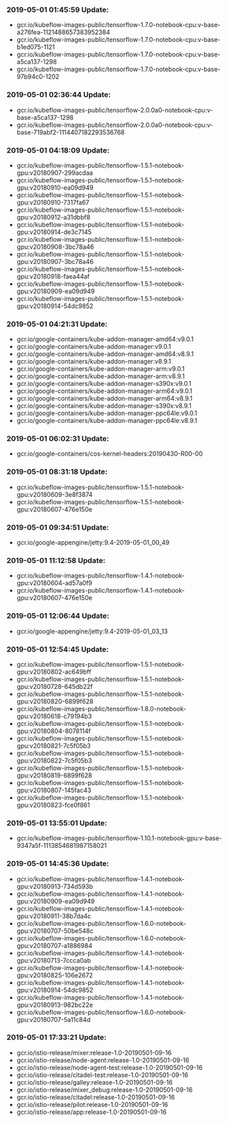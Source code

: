 ### 2019-05-01 01:45:59 Update:

- gcr.io/kubeflow-images-public/tensorflow-1.7.0-notebook-cpu:v-base-a276fea-1121488657383952384
- gcr.io/kubeflow-images-public/tensorflow-1.7.0-notebook-cpu:v-base-b1ed075-1121
- gcr.io/kubeflow-images-public/tensorflow-1.7.0-notebook-cpu:v-base-a5ca137-1298
- gcr.io/kubeflow-images-public/tensorflow-1.7.0-notebook-cpu:v-base-97b94c0-1202
### 2019-05-01 02:36:44 Update:

- gcr.io/kubeflow-images-public/tensorflow-2.0.0a0-notebook-cpu:v-base-a5ca137-1298
- gcr.io/kubeflow-images-public/tensorflow-2.0.0a0-notebook-cpu:v-base-719abf2-1114407182293536768
### 2019-05-01 04:18:09 Update:

- gcr.io/kubeflow-images-public/tensorflow-1.5.1-notebook-gpu:v20180907-299acdaa
- gcr.io/kubeflow-images-public/tensorflow-1.5.1-notebook-gpu:v20180910-ea09d949
- gcr.io/kubeflow-images-public/tensorflow-1.5.1-notebook-gpu:v20180910-7317fa67
- gcr.io/kubeflow-images-public/tensorflow-1.5.1-notebook-gpu:v20180912-a31dbbf8
- gcr.io/kubeflow-images-public/tensorflow-1.5.1-notebook-gpu:v20180914-de3c7145
- gcr.io/kubeflow-images-public/tensorflow-1.5.1-notebook-gpu:v20180908-3bc78a46
- gcr.io/kubeflow-images-public/tensorflow-1.5.1-notebook-gpu:v20180907-3bc78a46
- gcr.io/kubeflow-images-public/tensorflow-1.5.1-notebook-gpu:v20180918-faea44af
- gcr.io/kubeflow-images-public/tensorflow-1.5.1-notebook-gpu:v20180909-ea09d949
- gcr.io/kubeflow-images-public/tensorflow-1.5.1-notebook-gpu:v20180914-54dc9852
### 2019-05-01 04:21:31 Update:

- gcr.io/google-containers/kube-addon-manager-amd64:v9.0.1
- gcr.io/google-containers/kube-addon-manager:v9.0.1
- gcr.io/google-containers/kube-addon-manager-amd64:v8.9.1
- gcr.io/google-containers/kube-addon-manager:v8.9.1
- gcr.io/google-containers/kube-addon-manager-arm:v9.0.1
- gcr.io/google-containers/kube-addon-manager-arm:v8.9.1
- gcr.io/google-containers/kube-addon-manager-s390x:v9.0.1
- gcr.io/google-containers/kube-addon-manager-arm64:v9.0.1
- gcr.io/google-containers/kube-addon-manager-arm64:v8.9.1
- gcr.io/google-containers/kube-addon-manager-s390x:v8.9.1
- gcr.io/google-containers/kube-addon-manager-ppc64le:v9.0.1
- gcr.io/google-containers/kube-addon-manager-ppc64le:v8.9.1
### 2019-05-01 06:02:31 Update:

- gcr.io/google-containers/cos-kernel-headers:20190430-R00-00
### 2019-05-01 08:31:18 Update:

- gcr.io/kubeflow-images-public/tensorflow-1.5.1-notebook-gpu:v20180609-3e8f3874
- gcr.io/kubeflow-images-public/tensorflow-1.5.1-notebook-gpu:v20180607-476e150e
### 2019-05-01 09:34:51 Update:

- gcr.io/google-appengine/jetty:9.4-2019-05-01_00_49
### 2019-05-01 11:12:58 Update:

- gcr.io/kubeflow-images-public/tensorflow-1.4.1-notebook-gpu:v20180604-ad57a0f9
- gcr.io/kubeflow-images-public/tensorflow-1.4.1-notebook-gpu:v20180607-476e150e
### 2019-05-01 12:06:44 Update:

- gcr.io/google-appengine/jetty:9.4-2019-05-01_03_13
### 2019-05-01 12:54:45 Update:

- gcr.io/kubeflow-images-public/tensorflow-1.5.1-notebook-gpu:v20180802-ac649bff
- gcr.io/kubeflow-images-public/tensorflow-1.5.1-notebook-gpu:v20180728-645db22f
- gcr.io/kubeflow-images-public/tensorflow-1.5.1-notebook-gpu:v20180820-6899f628
- gcr.io/kubeflow-images-public/tensorflow-1.8.0-notebook-gpu:v20180618-c79194b3
- gcr.io/kubeflow-images-public/tensorflow-1.5.1-notebook-gpu:v20180804-8078114f
- gcr.io/kubeflow-images-public/tensorflow-1.5.1-notebook-gpu:v20180821-7c5f05b3
- gcr.io/kubeflow-images-public/tensorflow-1.5.1-notebook-gpu:v20180822-7c5f05b3
- gcr.io/kubeflow-images-public/tensorflow-1.5.1-notebook-gpu:v20180819-6899f628
- gcr.io/kubeflow-images-public/tensorflow-1.5.1-notebook-gpu:v20180807-145fac43
- gcr.io/kubeflow-images-public/tensorflow-1.5.1-notebook-gpu:v20180823-fce0f861
### 2019-05-01 13:55:01 Update:

- gcr.io/kubeflow-images-public/tensorflow-1.10.1-notebook-gpu:v-base-9347a5f-1113854681987158021
### 2019-05-01 14:45:36 Update:

- gcr.io/kubeflow-images-public/tensorflow-1.4.1-notebook-gpu:v20180913-734d593b
- gcr.io/kubeflow-images-public/tensorflow-1.4.1-notebook-gpu:v20180909-ea09d949
- gcr.io/kubeflow-images-public/tensorflow-1.4.1-notebook-gpu:v20180911-38b7da4c
- gcr.io/kubeflow-images-public/tensorflow-1.6.0-notebook-gpu:v20180707-50be548c
- gcr.io/kubeflow-images-public/tensorflow-1.6.0-notebook-gpu:v20180707-a1886984
- gcr.io/kubeflow-images-public/tensorflow-1.4.1-notebook-gpu:v20180713-7ccca0ab
- gcr.io/kubeflow-images-public/tensorflow-1.4.1-notebook-gpu:v20180825-106e2672
- gcr.io/kubeflow-images-public/tensorflow-1.4.1-notebook-gpu:v20180914-54dc9852
- gcr.io/kubeflow-images-public/tensorflow-1.4.1-notebook-gpu:v20180913-982bc22e
- gcr.io/kubeflow-images-public/tensorflow-1.6.0-notebook-gpu:v20180707-5a11c84d
### 2019-05-01 17:33:21 Update:

- gcr.io/istio-release/mixer:release-1.0-20190501-09-16
- gcr.io/istio-release/node-agent:release-1.0-20190501-09-16
- gcr.io/istio-release/node-agent-test:release-1.0-20190501-09-16
- gcr.io/istio-release/citadel-test:release-1.0-20190501-09-16
- gcr.io/istio-release/galley:release-1.0-20190501-09-16
- gcr.io/istio-release/mixer_debug:release-1.0-20190501-09-16
- gcr.io/istio-release/citadel:release-1.0-20190501-09-16
- gcr.io/istio-release/pilot:release-1.0-20190501-09-16
- gcr.io/istio-release/app:release-1.0-20190501-09-16
